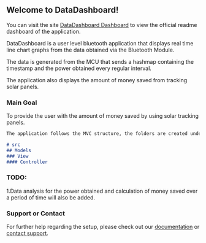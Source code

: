 ## Welcome to DataDashboard!

You can visit the site [DataDashboard Dashboard](https://nitesh2104.github.io/DataDashboard//) to view the official readme dashboard of the application.

DataDashboard is a user level bluetooth application that displays real time line chart graphs from the data obtained via the Bluetooth Module.

The data is generated from the MCU that sends a hashmap containing the timestamp and the power obtained every regular interval.

The application also displays the amount of money saved from tracking solar panels.


### Main Goal 

To provide the user with the amount of money saved by using solar tracking panels.


```markdown
The application follows the MVC structure, the folders are created under src/ directory

# src
## Models
### View
#### Controller

```
### TODO:
1.Data analysis for the power obtained and calculation of money saved over a period of time will also be added.
### Support or Contact

For further help regarding the setup, please check out our [documentation](https://github.com/nitesh2104/DataDashboard) or [contact support](https://github.com/nitesh2104).
